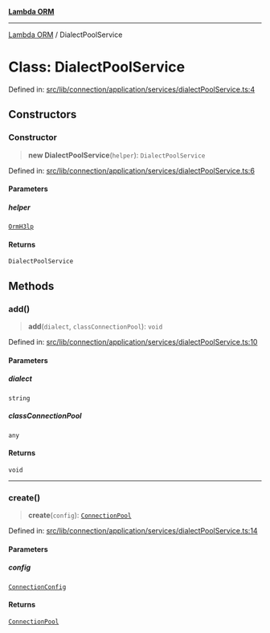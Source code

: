[**Lambda ORM**](../README.md)

***

[Lambda ORM](../README.md) / DialectPoolService

# Class: DialectPoolService

Defined in: [src/lib/connection/application/services/dialectPoolService.ts:4](https://github.com/lambda-orm/lambdaorm/blob/0c7200c61eb042585cd3ed78e0f69b7956734d6b/src/lib/connection/application/services/dialectPoolService.ts#L4)

## Constructors

### Constructor

> **new DialectPoolService**(`helper`): `DialectPoolService`

Defined in: [src/lib/connection/application/services/dialectPoolService.ts:6](https://github.com/lambda-orm/lambdaorm/blob/0c7200c61eb042585cd3ed78e0f69b7956734d6b/src/lib/connection/application/services/dialectPoolService.ts#L6)

#### Parameters

##### helper

[`OrmH3lp`](OrmH3lp.md)

#### Returns

`DialectPoolService`

## Methods

### add()

> **add**(`dialect`, `classConnectionPool`): `void`

Defined in: [src/lib/connection/application/services/dialectPoolService.ts:10](https://github.com/lambda-orm/lambdaorm/blob/0c7200c61eb042585cd3ed78e0f69b7956734d6b/src/lib/connection/application/services/dialectPoolService.ts#L10)

#### Parameters

##### dialect

`string`

##### classConnectionPool

`any`

#### Returns

`void`

***

### create()

> **create**(`config`): [`ConnectionPool`](../interfaces/ConnectionPool.md)

Defined in: [src/lib/connection/application/services/dialectPoolService.ts:14](https://github.com/lambda-orm/lambdaorm/blob/0c7200c61eb042585cd3ed78e0f69b7956734d6b/src/lib/connection/application/services/dialectPoolService.ts#L14)

#### Parameters

##### config

[`ConnectionConfig`](../interfaces/ConnectionConfig.md)

#### Returns

[`ConnectionPool`](../interfaces/ConnectionPool.md)

